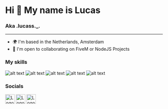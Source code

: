 # Hi 👋 My name is Lucas

### Aka .lucass._.

***

- 🌍 I'm based in the Netherlands, Amsterdam
- 🤝 I'm open to collaborating on FiveM or NodeJS Projects

### My skills
![alt text](https://i.imgur.com/kkRcPe6.png)                                                                                   ![alt text](https://i.imgur.com/0iHxfNm.png)                                                                                   ![alt text](https://i.imgur.com/9G2vx4C.png)                                                                                   ![alt text](https://i.imgur.com/qpC2o9t.png)                                                                                   ![alt text](https://i.imgur.com/45tJuQQ.png)


### Socials

[<img src="https://seeklogo.com/images/D/discord-logo-7A1EC3216C-seeklogo.com.png" alt="Logo" width="30px" height="30px">](https://discordapp.com/users/690879933764993035)                                                                         [<img src="https://raw.githubusercontent.com/danielcranney/readme-generator/main/public/icons/socials/github-dark.svg" alt="Logo" width="30px" height="30px">](https://github.com/Lucass-io)                                                          [<img src="https://cdn.discordapp.com/attachments/1081684734666625034/1275149366058946725/Xotic-Zonder.png?ex=66cf62e3&is=66ce1163&hm=0206c71a230a43f3ffa002f9692bcb3d52d3a6f81233ed9e756e1cc7ad681fd1&" alt="Logo" width="30px" height="30px">](https://xotc-roleplay.nl)
